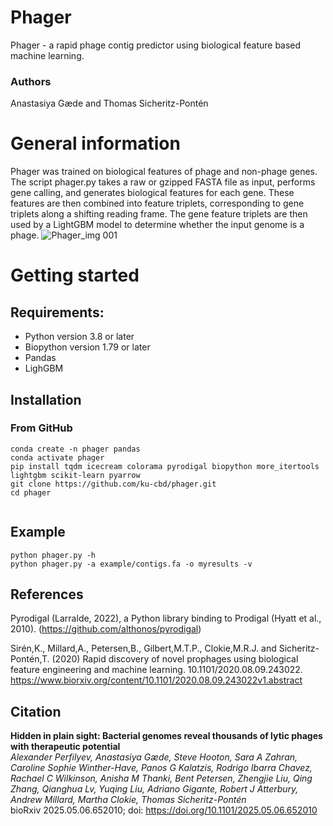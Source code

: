 # Phager

Phager - a rapid phage contig predictor using biological feature based machine learning. 

### Authors
Anastasiya Gæde and Thomas Sicheritz-Pontén

# General information
Phager was trained on biological features of phage and non-phage genes. The script phager.py takes a raw or gzipped FASTA file as input, performs gene calling, and generates biological features for each gene. These features are then combined into feature triplets, corresponding to gene triplets along a shifting reading frame. The gene feature triplets are then used by a LightGBM model to determine whether the input genome is a phage.
![Phager_img 001](https://github.com/user-attachments/assets/69961a06-c552-4315-a08c-b563a1dad561)



# Getting started 
## Requirements: 

- Python version 3.8 or later
- Biopython version 1.79 or later
- Pandas
- LighGBM


## Installation 
### From GitHub

```
conda create -n phager pandas
conda activate phager
pip install tqdm icecream colorama pyrodigal biopython more_itertools lightgbm scikit-learn pyarrow
git clone https://github.com/ku-cbd/phager.git
cd phager


```

## Example

```
python phager.py -h
python phager.py -a example/contigs.fa -o myresults -v
```
## References

Pyrodigal (Larralde, 2022), a Python library binding to Prodigal (Hyatt et al., 2010). (https://github.com/althonos/pyrodigal)

Sirén,K., Millard,A., Petersen,B., Gilbert,M.T.P., Clokie,M.R.J. and Sicheritz-Pontén,T. (2020) Rapid discovery of novel prophages using biological feature engineering and machine learning. 10.1101/2020.08.09.243022. https://www.biorxiv.org/content/10.1101/2020.08.09.243022v1.abstract

## Citation

**Hidden in plain sight: Bacterial genomes reveal thousands of lytic phages with therapeutic potential**\
*Alexander Perfilyev, Anastasiya Gæde, Steve Hooton, Sara A Zahran, Caroline Sophie Winther-Have, Panos G Kalatzis, Rodrigo Ibarra Chavez, Rachael C Wilkinson, Anisha M Thanki, Bent Petersen, Zhengjie Liu, Qing Zhang, Qianghua Lv, Yuqing Liu, Adriano Gigante, Robert J Atterbury, Andrew Millard, Martha Clokie, Thomas Sicheritz-Pontén*\
bioRxiv 2025.05.06.652010; doi: https://doi.org/10.1101/2025.05.06.652010
